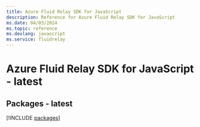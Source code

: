 ```yaml
---
title: Azure Fluid Relay SDK for JavaScript
description: Reference for Azure Fluid Relay SDK for JavaScript
ms.date: 04/03/2024
ms.topic: reference
ms.devlang: javascript
ms.service: fluidrelay
---
```

# Azure Fluid Relay SDK for JavaScript - latest
## Packages - latest
[!INCLUDE [packages](fluid-relay-index.md)]